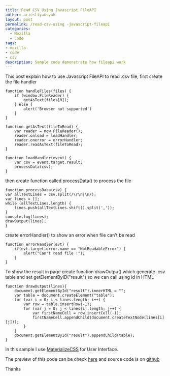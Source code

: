 ```yaml
---
title: Read CSV Using Javascript FileAPI 
author: ariestiyansyah
layout: post
permalink: /read-csv-using -javascript-fileapi
categories:
  - Mozilla
  - Code
tags:
- mozilla
- code
- csv
description: Sample code demonstrate how fileapi work
---
```

This post explain how to use Javascript FileAPI to read .csv file, first create the file handler

    function handleFiles(files) {
    	if (window.FileReader) {
    		getAsText(files[0]);
    	} else {
    		alert('Browser not supported')
    	}
    }
    
    function getAsText(fileToRead) {
    	var reader = new FileReader();
    	reader.onload = loadHandler;
    	reader.onerror = errorHandler;
    	reader.readAsText(fileToRead);
    }
    
    function loadHandler(event) {
    	var csv = event.target.result;
    	processData(csv);
    }


then create function called processData() to process the file

    function processData(csv) {
	var allTextLines = csv.split(/\r\n|\n/);
	var lines = [];
	while (allTextLines.length) {
		lines.push(allTextLines.shift().split(','));
	}
	console.log(lines);
	drawOutput(lines);
	}

create errorHandler() to show an error when file can't be read

    function errorHandler(evt) {
    	if(evt.target.error.name == "NotReadableError") {
    		alert("Can't read file !");
    	}
    }
    
To show the result in page create function drawOutpu() which generate .csv table and set getElementByID("result") so we can call using id in HTML 

    function drawOutput(lines){
    	document.getElementById("result").innerHTML = "";
    	var table = document.createElement("table");
    	for (var i = 0; i < lines.length; i++) {
    		var row = table.insertRow(-1);
    		for (var j = 0; j < lines[i].length; j++) {
    			var firstNameCell = row.insertCell(-1);
    			firstNameCell.appendChild(document.createTextNode(lines[i][j]));
    		}
    	}
    	document.getElementById("result").appendChild(table);
    }
In this sample I use [MaterializeCSS](http://materializecss.com) for User Interface.

The preview of this code can be check [here](http://oonlab.com/CSV-reader) and source code is on [github](http://github.com/ariestiyansyah/CSV-Reader)

Thanks